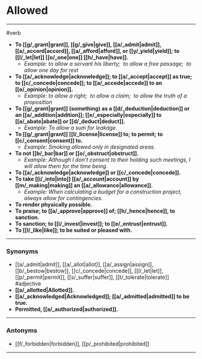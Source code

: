 # Allowed
---
#verb
- **To [[g/_grant|grant]], [[g/_give|give]], [[a/_admit|admit]], [[a/_accord|accord]], [[a/_afford|afford]], or [[y/_yield|yield]]; to [[l/_let|let]] [[o/_one|one]] [[h/_have|have]].**
	- _Example: to allow a servant his liberty;  to allow a free passage;  to allow one day for rest_
- **To [[a/_acknowledge|acknowledge]]; to [[a/_accept|accept]] as true; to [[c/_concede|concede]]; to [[a/_accede|accede]] to an [[o/_opinion|opinion]].**
	- _Example: to allow a right;  to allow a claim;  to allow the truth of a proposition_
- **To [[g/_grant|grant]] (something) as a [[d/_deduction|deduction]] or an [[a/_addition|addition]]; [[e/_especially|especially]] to [[a/_abate|abate]] or [[d/_deduct|deduct]].**
	- _Example: To allow a sum for leakage._
- **To [[g/_grant|grant]] [[l/_license|license]] to; to permit; to [[c/_consent|consent]] to.**
	- _Example: Smoking allowed only in designated areas._
- **To not [[b/_bar|bar]] or [[o/_obstruct|obstruct]].**
	- _Example: Although I don't consent to their holding such meetings, I will allow them for the time being._
- **To [[a/_acknowledge|acknowledge]] or [[c/_concede|concede]].**
- **To take [[i/_into|into]] [[a/_account|account]] by [[m/_making|making]] an [[a/_allowance|allowance]].**
	- _Example: When calculating a budget for a construction project, always allow for contingencies._
- **To render physically possible.**
- **To praise; to [[a/_approve|approve]] of; [[h/_hence|hence]], to sanction.**
- **To sanction; to [[i/_invest|invest]]; to [[e/_entrust|entrust]].**
- **To [[l/_like|like]]; to be suited or pleased with.**
---
### Synonyms
- [[a/_admit|admit]], [[a/_allot|allot]], [[a/_assign|assign]], [[b/_bestow|bestow]], [[c/_concede|concede]], [[l/_let|let]], [[p/_permit|permit]], [[s/_suffer|suffer]], [[t/_tolerate|tolerate]]
#adjective
- **[[a/_allotted|Allotted]].**
- **[[a/_acknowledged|Acknowledged]]; [[a/_admitted|admitted]] to be true.**
- **Permitted, [[a/_authorized|authorized]].**
---
### Antonyms
- [[f/_forbidden|forbidden]], [[p/_prohibited|prohibited]]
---
